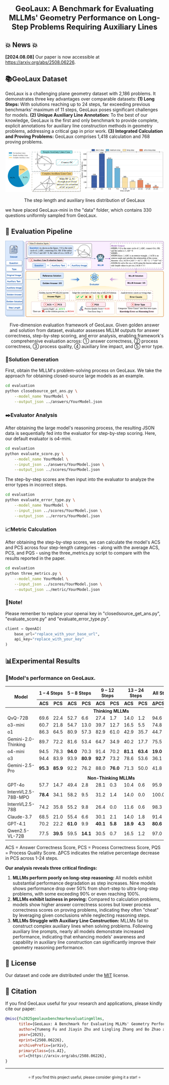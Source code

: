 <div align="center">
<h1 style="font-size: 1.7em;">GeoLaux: A Benchmark for Evaluating MLLMs' Geometry Performance on Long-Step Problems Requiring Auxiliary Lines</h1>
</div>

## 💥 News 💥

**[2024.08.08]** Our paper is now accessible at https://arxiv.org/abs/2508.06226.

## 📚GeoLaux Dataset

GeoLaux is a challenging plane geometry dataset with 2,186 problems. It demonstrates three key advantages over comparable datasets: **(1) Long Steps:** With solutions reaching up to 24 steps, far exceeding previous benchmarks' maximum of 11 steps, GeoLaux poses significant challenges for models. **(2)** **Unique Auxiliary Line Annotation:** To the best of our knowledge, GeoLaux is the first and only benchmark to provide complete, explicit annotations for auxiliary line construction methods in geometry problems, addressing a critical gap in prior work. **(3) Integrated Calculation and Proving Problems:** GeoLaux comprises 1,418 calculation and 768 proving problems.

<img src="assets/dataset_distribution.jpg" alt="image-20250804211123227" style="zoom: 100%;" />

<div align="center">
<p>The step length and auxiliary lines distribution of GeoLaux</p>
</div>

we have placed GeoLaux-mini in the "data" folder, which contains 330 questions uniformly sampled from GeoLaux.

## 🚀 Evaluation Pipeline

![five_dimension_framework](assets/five_dimension_framework.png)

<div align="center">
<p>Five-dimension evaluation framework of GeoLaux. Given golden answer and solution from dataset, evaluator assesses MLLM outputs for answer correctness, step-by-step scoring, and error analysis, enabling framework's comprehensive evaluation across: ① answer correctness, ② process correctness, ③ process quality, ④ auxiliary line impact, and ⑤ error type.</p>
</div>


### 📜Solution Generation

First, obtain the MLLM's problem-solving process on GeoLaux. We take the approach for obtaining closed-source large models as an example.

```bash
cd evaluation
python closedsource_get_ans.py \
    --model_name YourModel \
    --output_json ../answers/YourModel.json 
```

### ✒️Evaluator Analysis

After obtaining the large model's reasoning process, the resulting JSON data is sequentially fed into the evaluator for step-by-step scoring. Here, our default evaluator is o4-mini.

```bash
cd evaluation
python evaluate_score.py \
    --model_name YourModel \
    --input_json ../answers/YourModel.json \
    --output_json ../scores/YourModel.json
```

The step-by-step scores are then input into the evaluator to analyze the error types in incorrect steps.

```bash
cd evaluation
python evaluate_error_type.py \
    --model_name YourModel \
    --input_json ../scores/YourModel.json \
    --output_json ../errors/YourModel.json
```

### 📈Metric Calculation

After obtaining the step-by-step scores, we can calculate the model's ACS and PCS across four step-length categories - along with the average ACS, PCS, and PQS - using the three_metrics.py script to compare with the results reported in the paper.

```bash
cd evaluation
python three_metrics.py \
    --model_name YourModel \
    --input_json ../scores/YourModel.json \
    --output_json ../metric/YourModel.json
```

### 📌Note!

Please remenber to replace your openai key in "closedsource_get_ans.py", "evaluate_score.py" and "evaluate_error_type.py".

```python
client = OpenAI(
    base_url="replace_with_your_base_url",
    api_key="replace_with_your_key"
)
```



## 📊Experimental Results

### 📍Model's performance on GeoLaux.

<table>
  <thead>
    <tr>
      <th rowspan="2" style="text-align: center;">Model</th>
      <th colspan="2" style="text-align: center;">1 – 4 Steps</th>
      <th colspan="2" style="text-align: center;">5 – 8 Steps</th>
      <th colspan="2" style="text-align: center;">9 – 12 Steps</th>
      <th colspan="2" style="text-align: center;">13 – 24 Steps</th>
      <th colspan="1" style="text-align: center;">All Steps</th>
      <th colspan="3" style="text-align: center;">AVG</th>
    </tr>
    <tr>
      <th>ACS</th>
      <th>PCS</th>
      <th>ACS</th>
      <th>PCS</th>
      <th>ACS</th>
      <th>PCS</th>
      <th>ACS</th>
      <th>PCS</th>
      <th>ΔPCS(%)</th>
      <th>ACS</th>
      <th>PCS</th>
      <th>PQS</th>
    </tr>
  </thead>
  <tbody>
    <tr>
      	<td colspan="14" style="text-align: center;"><b>Thinking MLLMs</b></td>
    </tr>
    <tr>
      <td>QvQ-72B</td>
      <td>69.6</td>
      <td>22.4</td>
      <td>52.7</td>
      <td>6.6</td>
      <td>27.4</td>
      <td>1.7</td>
      <td>14.0</td>
      <td>1.2</td>
      <td>94.6</td>
      <td>52.1</td>
      <td>11.4</td>
      <td>21.0</td>
    </tr>
    <tr>
      <td>o3-mini</td>
      <td>60.7</td>
      <td>21.8</td>
      <td>54.7</td>
      <td>13.0</td>
      <td>39.7</td>
      <td>12.7</td>
      <td>16.5</td>
      <td>5.5</td>
      <td>74.8</td>
      <td>51.8</td>
      <td>15.7</td>
      <td>27.2</td>
    </tr>
    <tr>
      <td>o1</td>
      <td>86.3</td>
      <td>64.5</td>
      <td>80.9</td>
      <td>57.3</td>
      <td>82.9</td>
      <td>61.0</td>
      <td>42.9</td>
      <td>35.7</td>
      <td>44.7</td>
      <td>79.7</td>
      <td>58.8</td>
      <td>68.6</td>
    </tr>
    <tr>
      <td>Gemini-2.0-Thinking</td>
      <td>89.7</td>
      <td>72.2</td>
      <td>81.6</td>
      <td>53.4</td>
      <td>64.7</td>
      <td>34.9</td>
      <td>40.2</td>
      <td>17.7</td>
      <td>75.5</td>
      <td>78.7</td>
      <td>54.9</td>
      <td>72.9</td>
    </tr>
    <tr>
      <td>o4-mini</td>
      <td>94.5</td>
      <td>78.3</td>
      <td><b>94.0</b></td>
      <td>70.3</td>
      <td>91.4</td>
      <td>70.2</td>
      <td><b>81.1</b></td>
      <td><b>63.4</b></td>
      <td><b>19.0</b></td>
      <td><b>92.8</b></td>
      <td>72.9</td>
      <td>81.1</td>
    </tr>
    <tr>
      <td>o3</td>
      <td>94.4</td>
      <td>83.9</td>
      <td>93.9</td>
      <td><b>80.9</b></td>
      <td><b>92.7</b></td>
      <td>73.2</td>
      <td>78.6</td>
      <td>53.6</td>
      <td>36.1</td>
      <td>92.4</td>
      <td><b>78.5</b></td>
      <td>86.0</td>
    </tr>
    <tr>
      <td>Gemini-2.5-Pro</td>
      <td><b>95.3</b></td>
      <td><b>85.9</b></td>
      <td>92.2</td>
      <td>76.2</td>
      <td>88.0</td>
        <td><b>76.0</b></td>
      <td>71.3</td>
      <td>50.0</td>
      <td>41.8</td>
      <td>91.2</td>
      <td>77.8</td>
      <td><b>88.6</b></td>
    </tr>
    <tr>
      <td colspan="14" style="text-align: center;"><b>Non-Thinking MLLMs</b></td>
    </tr>
    <tr>
      <td>GPT-4o</td>
      <td>57.7</td>
      <td>14.7</td>
      <td>49.4</td>
      <td>2.8</td>
      <td>28.1</td>
      <td>0.3</td>
      <td>10.4</td>
      <td>0.6</td>
      <td>95.9</td>
      <td>46.1</td>
      <td>6.7</td>
      <td>20.4</td>
    </tr>
    <tr>
      <td>InternVL2.5-78B-MPO</td>
        <td><b>78.4</b></td>
      <td>34.1</td>
      <td>58.2</td>
      <td>9.5</td>
      <td>31.2</td>
      <td>1.4</td>
      <td>14.0</td>
      <td>0.0</td>
      <td>100.0</td>
      <td>58.0</td>
      <td>16.8</td>
      <td>30.7</td>
    </tr>
    <tr>
      <td>InternVL2.5-78B</td>
      <td>74.2</td>
      <td>35.8</td>
      <td>55.2</td>
      <td>9.8</td>
      <td>26.4</td>
      <td>0.0</td>
      <td>11.6</td>
      <td>0.6</td>
      <td>98.3</td>
      <td>54.4</td>
      <td>17.4</td>
      <td>32.2</td>
    </tr>
    <tr>
      <td>Claude-3.7</td>
      <td>68.5</td>
      <td>21.0</td>
      <td>55.4</td>
      <td>6.6</td>
      <td>30.1</td>
      <td>2.1</td>
      <td>14.0</td>
      <td>1.8</td>
      <td>91.4</td>
      <td>53.1</td>
      <td>10.9</td>
      <td>35.4</td>
    </tr>
    <tr>
      <td>GPT-4.1</td>
      <td>70.2</td>
      <td>22.2</td>
      <td><b>61.0</b></td>
      <td>9.9</td>
      <td><b>40.1</b></td>
      <td><b>5.8</b></td>
      <td><b>18.9</b></td>
      <td><b>4.3</b></td>
      <td><b>80.6</b></td>
      <td>57.8</td>
      <td>13.4</td>
      <td>36.3</td>
    </tr>
    <tr>
      <td>Qwen2.5-VL-72B</td>
      <td>77.5</td>
        <td><b>39.5</b></td>
      <td>59.5</td>
        <td><b>14.1</b></td>
      <td>30.5</td>
      <td>0.7</td>
      <td>16.5</td>
      <td>1.2</td>
      <td>97.0</td>
      <td><b>58.4</b></td>
      <td><b>20.6</b></td>
      <td><b>37.3</b></td>
    </tr>
  </tbody>
</table>


ACS = Answer Correctness Score, PCS = Process Correctness Score, PQS = Process Quality Score. ΔPCS indicates the relative percentage decrease in PCS across 1-24 steps.

**Our analysis reveals three critical findings:**

1. **MLLMs perform poorly on long-step reasoning:** All models exhibit substantial performance degradation as step increases. Nine models shows performance drop over 50%  from short-step to ultra-long-step problems, with some exceeding 90% or even reaching 100%.
2. **MLLMs exhibit laziness in proving:** Compared to calculation problems, models show higher answer correctness scores but lower process correctness scores on proving problems, indicating they often "cheat" by leveraging given conclusions while neglecting reasoning steps.
3. **MLLMs Struggle with Auxiliary Line Construction:** MLLMs fail to construct complex auxiliary lines when solving problems. Following auxiliary line prompts, nearly all models demonstrate increased performance, indicating that enhancing models' awareness and capability in auxiliary line construction can significantly improve their geometry reasoning performance.

## 🔖 License

Our dataset and code are distributed under the [MIT](LICENSE) license.

## 📖 Citation

If you find GeoLaux useful for your research and applications, please kindly cite our paper:

```bibtex
@misc{fu2025geolauxbenchmarkevaluatingmllms,
      title={GeoLaux: A Benchmark for Evaluating MLLMs' Geometry Performance on Long-Step Problems Requiring Auxiliary Lines}, 
      author={Yumeng Fu and Jiayin Zhu and Lingling Zhang and Bo Zhao and Shaoxuan Ma and Yushun Zhang and Yanrui Wu and Wenjun Wu},
      year={2025},
      eprint={2508.06226},
      archivePrefix={arXiv},
      primaryClass={cs.AI},
      url={https://arxiv.org/abs/2508.06226}, 
}
```

---

<div align="center">
<sub>⭐ If you find this project useful, please consider giving it a star! ⭐</sub>
</div>

